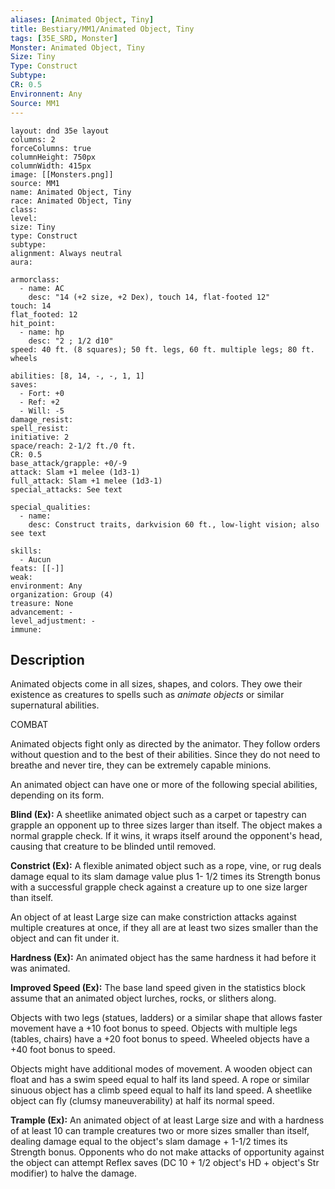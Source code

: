 ```yaml
---
aliases: [Animated Object, Tiny]
title: Bestiary/MM1/Animated Object, Tiny
tags: [35E_SRD, Monster]
Monster: Animated Object, Tiny
Size: Tiny
Type: Construct
Subtype: 
CR: 0.5
Environnent: Any
Source: MM1
---
```


```statblock
layout: dnd 35e layout
columns: 2
forceColumns: true
columnHeight: 750px
columnWidth: 415px
image: [[Monsters.png]]
source: MM1
name: Animated Object, Tiny
race: Animated Object, Tiny
class: 
level: 
size: Tiny
type: Construct
subtype: 
alignment: Always neutral
aura: 

armorclass:
  - name: AC
    desc: "14 (+2 size, +2 Dex), touch 14, flat-footed 12"
touch: 14
flat_footed: 12
hit_point:
  - name: hp
    desc: "2 ; 1/2 d10"
speed: 40 ft. (8 squares); 50 ft. legs, 60 ft. multiple legs; 80 ft. wheels

abilities: [8, 14, -, -, 1, 1]
saves:
  - Fort: +0
  - Ref: +2
  - Will: -5
damage_resist: 
spell_resist: 
initiative: 2
space/reach: 2-1/2 ft./0 ft.
CR: 0.5
base_attack/grapple: +0/-9
attack: Slam +1 melee (1d3-1)
full_attack: Slam +1 melee (1d3-1)
special_attacks: See text

special_qualities:
  - name: 
    desc: Construct traits, darkvision 60 ft., low-light vision; also see text

skills:
  - Aucun
feats: [[-]]
weak: 
environment: Any
organization: Group (4)
treasure: None
advancement: -
level_adjustment: -
immune: 
```

## Description

<p>Animated objects come in all sizes, shapes, and colors. They owe their existence as creatures to spells such as <i>animate objects</i> or similar supernatural abilities.</p>
<p>COMBAT</p>
<p>Animated objects fight only as directed by the animator. They follow orders without question and to the best of their abilities. Since they do not need to breathe and never tire, they can be extremely capable minions.</p>
<p>An animated object can have one or more of the following special abilities, depending on its form.</p>
<p>
            <b>Blind (Ex):</b> A sheetlike animated object such as a carpet or tapestry can grapple an opponent up to three sizes larger than itself. The object makes a normal grapple check. If it wins, it wraps itself around the opponent's head, causing that creature to be blinded until removed.</p>
<p>
            <b>Constrict (Ex):</b> A flexible animated object such as a rope, vine, or rug deals damage equal to its slam damage value plus 1- 1/2 times its Strength bonus with a successful grapple check against a creature up to one size larger than itself.</p>
<p>An object of at least Large size can make constriction attacks against multiple creatures at once, if they all are at least two sizes smaller than the object and can fit under it.</p>
<p>
            <b>Hardness (Ex):</b> An animated object has the same hardness it had before it was animated.</p>
<p>
            <b>Improved Speed (Ex):</b> The base land speed given in the statistics block assume that an animated object lurches, rocks, or slithers along.</p>
<p>Objects with two legs (statues, ladders) or a similar shape that allows faster movement have a +10 foot bonus to speed. Objects with multiple legs (tables, chairs) have a +20 foot bonus to speed. Wheeled objects have a +40 foot bonus to speed.</p>
<p>Objects might have additional modes of movement. A wooden object can float and has a swim speed equal to half its land speed. A rope or similar sinuous object has a climb speed equal to half its land speed. A sheetlike object can fly (clumsy maneuverability) at half its normal speed.</p>
<p>
            <b>Trample (Ex):</b> An animated object of at least Large size and with a hardness of at least 10 can trample creatures two or more sizes smaller than itself, dealing damage equal to the object's slam damage + 1-1/2 times its Strength bonus. Opponents who do not make attacks of opportunity against the object can attempt Reflex saves (DC 10 + 1/2 object's HD + object's Str modifier) to halve the damage.</p>